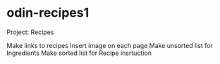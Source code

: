 # odin-recipes1
Project: Recipes

Make links to recipes
Insert image on each page
Make unsorted list for Ingredients
Make sorted list for Recipe insrtuction

